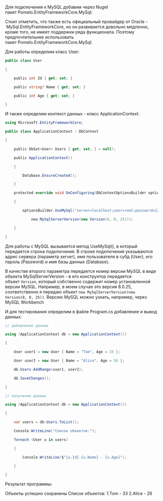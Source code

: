 Для подключения к MySQL добавим через Nuget пакет Pomelo.EntityFrameworkCore.MySql:

Стоит отметить, что также есть официальный провайдер от Oracle - MySql.EntityFrameworkCore, но он развивается довольно медленно, кроме того, не имеет поддержки ряда функционала. Поэтому предпочтительнее использовать пакет Pomelo.EntityFrameworkCore.MySql.

Для работы определим класс User:


```cs
public class User

{

    public int Id { get; set; }

    public string? Name { get; set; }

    public int Age { get; set; }

}
```

И также определим контекст данных - класс ApplicationContext:

```cs
using Microsoft.EntityFrameworkCore;

public class ApplicationContext : DbContext

{

    public DbSet<User> Users { get; set; } = null!;

    public ApplicationContext()

    {

        Database.EnsureCreated();

    }

    protected override void OnConfiguring(DbContextOptionsBuilder optionsBuilder)

    {

        optionsBuilder.UseMySql("server=localhost;user=root;password=123456789;database=usersdb;",

            new MySqlServerVersion(new Version(8, 0, 25)));

    }

}
```

Для работы с MySQL вызывается метод UseMySql(), в который передается строка подключения. В строке подключения указываются адрес сервера (параметр server), имя пользователя в субд (User), его пароль (Password) и имя базы данных (Database).

В качестве второго параметра передается номер версии MySQL в виде объекта MySqlServerVersion - в его конструктор передается объект `Version`, который собственно содержит номер установленной версии MySQL. Например, в моем случае это версия 8.0.25, соответственно я передаю объект `new MySqlServerVersion(new Version(8, 0, 25))`. Версию MySQL можно узнать, например, через MySQL Workbench

И для тестирования определим в файле Program.cs добавление и вывод данных:

```cs
// добавление данных

using (ApplicationContext db = new ApplicationContext())

{

    User user1 = new User { Name = "Tom", Age = 33 };

    User user2 = new User { Name = "Alice", Age = 26 };

    db.Users.AddRange(user1, user2);

    db.SaveChanges();

}

// получение данных

using (ApplicationContext db = new ApplicationContext())

{

    var users = db.Users.ToList();

    Console.WriteLine("Список объектов:");

    foreach (User u in users)

    {

        Console.WriteLine($"{u.Id}.{u.Name} - {u.Age}");

    }

}
```

Результат программы:

Объекты успешно сохранены
Список объектов:
1.Tom - 33
2.Alice - 26